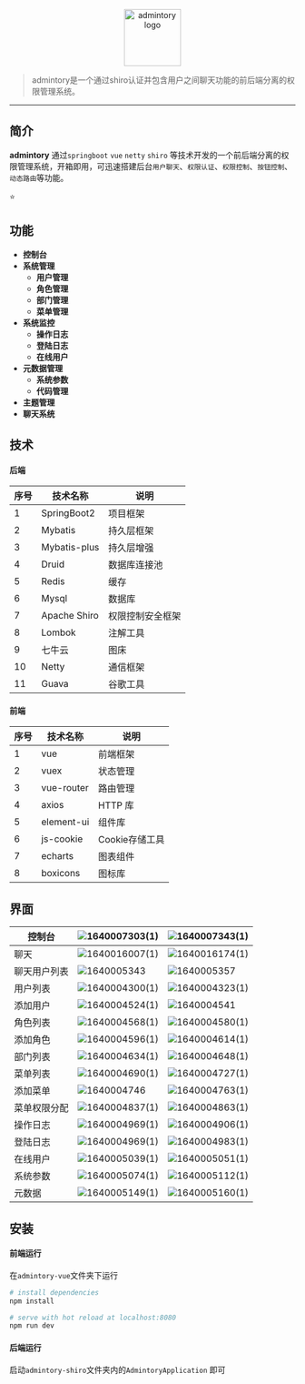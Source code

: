 <p align="center">
    <a href="#" target="_blank" rel="noopener noreferrer">
        <img width="100" src="https://github.com/SinceNovember/admintory/tree/master/images/slack-logo-84.png" alt="admintory logo" />
    </a>
</p>



> admintory是一个通过shiro认证并包含用户之间聊天功能的前后端分离的权限管理系统。


------------------------------

## 简介

**admintory** 通过`springboot` `vue` `netty` `shiro` 等技术开发的一个前后端分离的权限管理系统，开箱即用，可迅速搭建后台`用户聊天`、`权限认证`、`权限控制`、`按钮控制`、`动态路由`等功能。 

:star:

## 功能

- **控制台**
- **系统管理**
  - **用户管理**
  - **角色管理**
  - **部门管理**
  - **菜单管理**
- **系统监控**
  - **操作日志**
  - **登陆日志**
  - **在线用户**
- **元数据管理**
  - **系统参数**
  - **代码管理**
- **主题管理**
- **聊天系统**

## 技术

#### 后端

| 序号 | 技术名称     | 说明             |
| ---- | ------------ | ---------------- |
| 1    | SpringBoot2  | 项目框架         |
| 2    | Mybatis      | 持久层框架       |
| 3    | Mybatis-plus | 持久层增强       |
| 4    | Druid        | 数据库连接池     |
| 5    | Redis        | 缓存             |
| 6    | Mysql        | 数据库           |
| 7    | Apache Shiro | 权限控制安全框架 |
| 8    | Lombok       | 注解工具         |
| 9    | 七牛云       | 图床             |
| 10   | Netty        | 通信框架         |
| 11   | Guava        | 谷歌工具         |

#### 前端

| 序号 | 技术名称   | 说明           |
| ---- | ---------- | -------------- |
| 1    | vue        | 前端框架       |
| 2    | vuex       | 状态管理       |
| 3    | vue-router | 路由管理       |
| 4    | axios      | HTTP 库        |
| 5    | element-ui | 组件库         |
| 6    | js-cookie  | Cookie存储工具 |
| 7    | echarts    | 图表组件       |
| 8    | boxicons   | 图标库         |

## 界面

| 控制台       | ![1640007303(1)](https://github.com/SinceNovember/admintory/tree/master/images/1640007303(1).jpg) | ![1640007343(1)](https://github.com/SinceNovember/admintory/tree/master/images/1640007343(1).jpg) |
| ------------ | ------------------------------------------------------------ | ------------------------------------------------------------ |
| 聊天         | ![1640016007(1)](https://github.com/SinceNovember/admintory/tree/master/images/1640016007(1).jpg) | ![1640016174(1)](https://github.com/SinceNovember/admintory/tree/master/images/1640016174(1).jpg) |
| 聊天用户列表 | ![1640005343](https://github.com/SinceNovember/admintory/tree/master/images/1640005343.jpg) | ![1640005357](https://github.com/SinceNovember/admintory/tree/master/images/1640005357.jpg) |
| 用户列表     | ![1640004300(1)](https://github.com/SinceNovember/admintory/tree/master/images/1640004300(1).jpg) | ![1640004323(1)](https://github.com/SinceNovember/admintory/tree/master/images/1640004323(1).jpg) |
| 添加用户     | ![1640004524(1)](https://github.com/SinceNovember/admintory/tree/master/images/1640004524(1).jpg) | ![1640004541](https://github.com/SinceNovember/admintory/tree/master/images/1640004541.jpg) |
| 角色列表     | ![1640004568(1)](https://github.com/SinceNovember/admintory/tree/master/images/1640004568(1).jpg) | ![1640004580(1)](https://github.com/SinceNovember/admintory/tree/master/images/1640004580(1).jpg) |
| 添加角色     | ![1640004596(1)](https://github.com/SinceNovember/admintory/tree/master/images/1640004596(1).jpg) | ![1640004614(1)](https://github.com/SinceNovember/admintory/tree/master/images/1640004614(1).jpg) |
| 部门列表     | ![1640004634(1)](https://github.com/SinceNovember/admintory/tree/master/images/1640004634(1).jpg) | ![1640004648(1)](https://github.com/SinceNovember/admintory/tree/master/images/1640004648(1).jpg) |
| 菜单列表     | ![1640004690(1)](https://github.com/SinceNovember/admintory/tree/master/images/1640004690(1).jpg) | ![1640004727(1)](https://github.com/SinceNovember/admintory/tree/master/images/1640004727(1).jpg) |
| 添加菜单     | ![1640004746](https://github.com/SinceNovember/admintory/tree/master/images/1640004746.jpg) | ![1640004763(1)](https://github.com/SinceNovember/admintory/tree/master/images/1640004763(1).jpg) |
| 菜单权限分配 | ![1640004837(1)](https://github.com/SinceNovember/admintory/tree/master/images/1640004837(1).jpg) | ![1640004863(1)](https://github.com/SinceNovember/admintory/tree/master/images/1640004863(1).jpg) |
| 操作日志     | ![1640004969(1)](https://github.com/SinceNovember/admintory/tree/master/images/1640004969(1).jpg) | ![1640004906(1)](https://github.com/SinceNovember/admintory/tree/master/images/1640004906(1).jpg) |
| 登陆日志     | ![1640004969(1)](https://github.com/SinceNovember/admintory/tree/master/images/1640004969(1).jpg) | ![1640004983(1)](https://github.com/SinceNovember/admintory/tree/master/images/1640004983(1).jpg) |
| 在线用户     | ![1640005039(1)](https://github.com/SinceNovember/admintory/tree/master/images/1640005039(1).jpg) | ![1640005051(1)](https://github.com/SinceNovember/admintory/tree/master/images/1640005051(1).jpg) |
| 系统参数     | ![1640005074(1)](https://github.com/SinceNovember/admintory/tree/master/images/1640005074(1).jpg) | ![1640005112(1)](https://github.com/SinceNovember/admintory/tree/master/images/1640005112(1).jpg) |
| 元数据       | ![1640005149(1)](https://github.com/SinceNovember/admintory/tree/master/images/1640005149(1).jpg) | ![1640005160(1)](https://github.com/SinceNovember/admintory/tree/master/images/1640005160(1).jpg) |

## 安装

#### 前端运行

在`admintory-vue`文件夹下运行

``` bash
# install dependencies
npm install

# serve with hot reload at localhost:8080
npm run dev
```

#### 后端运行

启动`admintory-shiro`文件夹内的`AdmintoryApplication` 即可